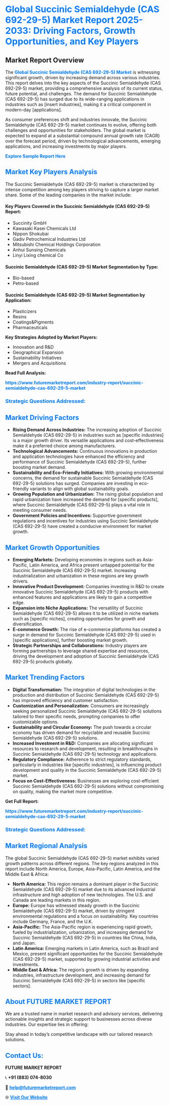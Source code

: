 <h1 style="color: #007BFF;">Global Succinic Semialdehyde (CAS 692-29-5) Market Report 2025-2033: Driving Factors, Growth Opportunities, and Key Players</h1>

<section id="overview">
<h2>Market Report Overview</h2>
<p>The <a href="https://www.futuremarketreport.com/industry-report/succinic-semialdehyde-cas-692-29-5-market" style="color: #007BFF; text-decoration: none;"><strong>Global Succinic Semialdehyde (CAS 692-29-5) Market</strong></a> is witnessing significant growth, driven by increasing demand across various industries. This report delves into the key aspects of the Succinic Semialdehyde (CAS 692-29-5) market, providing a comprehensive analysis of its current status, future potential, and challenges. The demand for Succinic Semialdehyde (CAS 692-29-5) has surged due to its wide-ranging applications in industries such as [insert industries], making it a critical component in modern-day [applications].</p>
<p>As consumer preferences shift and industries innovate, the Succinic Semialdehyde (CAS 692-29-5) market continues to evolve, offering both challenges and opportunities for stakeholders. The global market is expected to expand at a substantial compound annual growth rate (CAGR) over the forecast period, driven by technological advancements, emerging applications, and increasing investments by major players.</p>
</section>

<section id="overview">
<p><a href="https://www.futuremarketreport.com/request-sample/reportId=114612" style="color: #007BFF; text-decoration: none;"><strong>Explore Sample Report Here</strong></a></p>
</section>

<section id="key-players">
<h2 style="color: #007BFF;">Market Key Players Analysis</h2>
<p>The Succinic Semialdehyde (CAS 692-29-5) market is characterized by intense competition among key players striving to capture a larger market share. Some of the leading companies in the market include:</p>
<h4>Key Players Covered in the Succinic Semialdehyde (CAS 692-29-5) Report:</h4>
<ul><li>Succinity GmbH</li><li>Kawasaki Kasei Chemicals Ltd</li><li>Nippon Shokubai</li><li>Gadiv Petrochemical Industries Ltd</li><li>Mitsubishi Chemical Holdings Corporation</li><li>Anhui Sunsing Chemicals</li><li>Linyi Lixing chemical Co</li></ul>
<h4>Succinic Semialdehyde (CAS 692-29-5) Market Segmentation by Type:</h4>
<ul><li>Bio-based</li><li>Petro-based</li></ul>

<h4>Succinic Semialdehyde (CAS 692-29-5) Market Segmentation by Application:</h4>
<ul><li>Plasticizers</li><li>Resins</li><li>Coatings&amp;Pigments</li><li>Pharmaceuticals</li></ul>
<p><strong>Key Strategies Adopted by Market Players:</strong></p>
<ul>
<li>Innovation and R&D</li>
<li>Geographical Expansion</li>
<li>Sustainability Initiatives</li>
<li>Mergers and Acquisitions</li>
</ul>
</section>

<section>
<p><strong>Read Full Analysis: </strong></p><a href="https://www.futuremarketreport.com/industry-report/succinic-semialdehyde-cas-692-29-5-market" style="color: #007BFF; text-decoration: none;"><strong>https://www.futuremarketreport.com/industry-report/succinic-semialdehyde-cas-692-29-5-market</strong></a>
<h3 style="color: #007BFF;">Strategic Questions Addressed:</h3>
</section>

<section id="driving-factors">
<h2 style="color: #007BFF;">Market Driving Factors</h2>
<ul>
<li><strong>Rising Demand Across Industries:</strong> The increasing adoption of Succinic Semialdehyde (CAS 692-29-5) in industries such as [specific industries] is a major growth driver. Its versatile applications and cost-effectiveness make it a preferred choice among manufacturers.</li>
<li><strong>Technological Advancements:</strong> Continuous innovations in production and application technologies have enhanced the efficiency and performance of Succinic Semialdehyde (CAS 692-29-5), further boosting market demand.</li>
<li><strong>Sustainability and Eco-Friendly Initiatives:</strong> With growing environmental concerns, the demand for sustainable Succinic Semialdehyde (CAS 692-29-5) solutions has surged. Companies are investing in eco-friendly variants to align with global sustainability goals.</li>
<li><strong>Growing Population and Urbanization:</strong> The rising global population and rapid urbanization have increased the demand for [specific products], where Succinic Semialdehyde (CAS 692-29-5) plays a vital role in meeting consumer needs.</li>
<li><strong>Government Policies and Incentives:</strong> Supportive government regulations and incentives for industries using Succinic Semialdehyde (CAS 692-29-5) have created a conducive environment for market growth.</li>
</ul>
</section>

<section id="growth-opportunities">
<h2 style="color: #007BFF;">Market Growth Opportunities</h2>
<ul>
<li><strong>Emerging Markets:</strong> Developing economies in regions such as Asia-Pacific, Latin America, and Africa present untapped potential for the Succinic Semialdehyde (CAS 692-29-5) market. Increasing industrialization and urbanization in these regions are key growth drivers.</li>
<li><strong>Innovative Product Development:</strong> Companies investing in R&D to create innovative Succinic Semialdehyde (CAS 692-29-5) products with enhanced features and applications are likely to gain a competitive edge.</li>
<li><strong>Expansion into Niche Applications:</strong> The versatility of Succinic Semialdehyde (CAS 692-29-5) allows it to be utilized in niche markets such as [specific niches], creating opportunities for growth and diversification.</li>
<li><strong>E-commerce Growth:</strong> The rise of e-commerce platforms has created a surge in demand for Succinic Semialdehyde (CAS 692-29-5) used in [specific applications], further boosting market growth.</li>
<li><strong>Strategic Partnerships and Collaborations:</strong> Industry players are forming partnerships to leverage shared expertise and resources, driving the development and adoption of Succinic Semialdehyde (CAS 692-29-5) products globally.</li>
</ul>
</section>

<section id="trending-factors">
<h2 style="color: #007BFF;">Market Trending Factors</h2>
<ul>
<li><strong>Digital Transformation:</strong> The integration of digital technologies in the production and distribution of Succinic Semialdehyde (CAS 692-29-5) has improved efficiency and customer satisfaction.</li>
<li><strong>Customization and Personalization:</strong> Consumers are increasingly seeking personalized Succinic Semialdehyde (CAS 692-29-5) solutions tailored to their specific needs, prompting companies to offer customizable options.</li>
<li><strong>Sustainability and Circular Economy:</strong> The push towards a circular economy has driven demand for recyclable and reusable Succinic Semialdehyde (CAS 692-29-5) solutions.</li>
<li><strong>Increased Investment in R&D:</strong> Companies are allocating significant resources to research and development, resulting in breakthroughs in Succinic Semialdehyde (CAS 692-29-5) technology and applications.</li>
<li><strong>Regulatory Compliance:</strong> Adherence to strict regulatory standards, particularly in industries like [specific industries], is influencing product development and quality in the Succinic Semialdehyde (CAS 692-29-5) market.</li>
<li><strong>Focus on Cost-Effectiveness:</strong> Businesses are exploring cost-efficient Succinic Semialdehyde (CAS 692-29-5) solutions without compromising on quality, making the market more competitive.</li>
</ul>
</section>

<section>
<p><strong>Get Full Report: </strong></p><a href="https://www.futuremarketreport.com/industry-report/succinic-semialdehyde-cas-692-29-5-market" style="color: #007BFF; text-decoration: none;"><strong>https://www.futuremarketreport.com/industry-report/succinic-semialdehyde-cas-692-29-5-market</strong></a>
<h3 style="color: #007BFF;">Strategic Questions Addressed:</h3>
</section>


<section id="regional-analysis">
<h2 style="color: #007BFF;">Market Regional Analysis</h2>
<p>The global Succinic Semialdehyde (CAS 692-29-5) market exhibits varied growth patterns across different regions. The key regions analyzed in this report include North America, Europe, Asia-Pacific, Latin America, and the Middle East & Africa:</p>
<ul>
<li><strong>North America:</strong> This region remains a dominant player in the Succinic Semialdehyde (CAS 692-29-5) market due to its advanced industrial infrastructure and high adoption of new technologies. The U.S. and Canada are leading markets in this region.</li>
<li><strong>Europe:</strong> Europe has witnessed steady growth in the Succinic Semialdehyde (CAS 692-29-5) market, driven by stringent environmental regulations and a focus on sustainability. Key countries include Germany, France, and the U.K.</li>
<li><strong>Asia-Pacific:</strong> The Asia-Pacific region is experiencing rapid growth, fueled by industrialization, urbanization, and increasing demand for Succinic Semialdehyde (CAS 692-29-5) in countries like China, India, and Japan.</li>
<li><strong>Latin America:</strong> Emerging markets in Latin America, such as Brazil and Mexico, present significant opportunities for the Succinic Semialdehyde (CAS 692-29-5) market, supported by growing industrial activities and investments.</li>
<li><strong>Middle East & Africa:</strong> The region’s growth is driven by expanding industries, infrastructure development, and increasing demand for Succinic Semialdehyde (CAS 692-29-5) in sectors like [specific sectors].</li>
</ul>
</section>

<footer>
<h2 style="color: #007BFF;">About FUTURE MARKET REPORT</h2>
<p>We are a trusted name in market research and advisory services, delivering actionable insights and strategic support to businesses across diverse industries. Our expertise lies in offering:</p>

<p>Stay ahead in today’s competitive landscape with our tailored research solutions.</p>

<h2 style="color: #007BFF;">Contact Us:</h2>
<p><strong>FUTURE MARKET REPORT</strong></p>
<p>📞 <strong>+91 (883) 074-8030</strong></p>
<p>📧 <strong><a href="mailto:help@futuremarketreport.com" style="color: #007BFF;">help@futuremarketreport.com</a></strong></p>
<p>🌐 <strong><a href="https://www.futuremarketreport.com/" style="color: #007BFF;">Visit Our Website</a></strong></p>
</footer>
